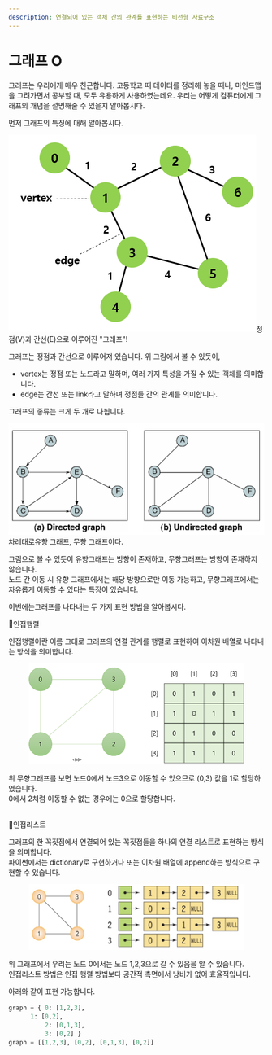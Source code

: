 ```yaml
---
description: 연결되어 있는 객체 간의 관계를 표현하는 비선형 자료구조
---
```


# 그래프 O

그래프는 우리에게 매우 친근합니다. 고등학교 때 데이터를 정리해 놓을 때나, 마인드맵을 그려가면서 공부할 때, 모두 유용하게 사용하였는데요. 우리는 어떻게 컴퓨터에게 그래프의 개념을 설명해줄 수 있을지  알아봅시다.

먼저 그래프의 특징에 대해 알아봅시다.

![](<../.gitbook/assets/image (16).png>)정점(V)과 간선(E)으로 이루어진 "그래프"!

그래프는 정점과 간선으로 이루어져 있습니다. 위 그림에서 볼 수 있듯이,

* vertex는 정점 또는 노드라고 말하며, 여러 가지 특성을 가질 수 있는 객체를 의미합니다.
* edge는 간선 또는 link라고 말하며 정점들 간의 관계를 의미합니다.

그래프의 종류는 크게 두 개로 나뉩니다.

![](<../.gitbook/assets/image (2).png>)차례대로유향 그래프, 무향 그래프이다.

그림으로 볼 수 있듯이 유향그래프는 방향이 존재하고, 무향그래프는 방향이 존재하지 않습니다.\
노드 간 이동 시 유향 그래프에서는 해당 방향으로만 이동 가능하고, 무향그래프에서는 자유롭게 이동할 수 있다는 특징이 있습니다.



이번에는그래프를 나타내는 두 가지 표현 방법을 알아봅시다.

📌인접행렬

인접행렬이란 이름 그대로 그래프의 연결 관계를 행렬로 표현하여 이차원 배열로 나타내는 방식을 의미합니다.

<figure><img src="../.gitbook/assets/image (1).png" alt=""><figcaption></figcaption></figure>

위 무향그래프를 보면 노드0에서 노드3으로 이동할 수 있으므로 (0,3) 값을 1로 할당하였습니다. \
0에서 2처럼 이동할 수 없는 경우에는 0으로 할당합니다.

\
📌인접리스트

그래프의 한 꼭짓점에서 연결되어 있는 꼭짓점들을 하나의 연결 리스트로 표현하는 방식을 의미합니다.\
파이썬에서는 dictionary로 구현하거나 또는 이차원 배열에 append하는 방식으로 구현할 수 있습니다.

<figure><img src="../.gitbook/assets/image (17).png" alt=""><figcaption></figcaption></figure>

위 그래프에서 우리는 노드 0에서는 노드 1,2,3으로 갈 수 있음을 알 수 있습니다.\
인접리스트 방법은 인접 행렬 방법보다 공간적 측면에서 낭비가 없어 효율적입니다.

아래와 같이 표현 가능합니다.

```python
graph = { 0: [1,2,3], 
	  1: [0,2], 
          2: [0,1,3],
          3: [0,2] }
graph = [[1,2,3], [0,2], [0,1,3], [0,2]]
```

